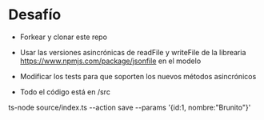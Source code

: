 # Desafío

- Forkear y clonar este repo

- Usar las versiones asincrónicas de readFile y writeFile de la librearia https://www.npmjs.com/package/jsonfile en el modelo

- Modificar los tests para que soporten los nuevos métodos asincrónicos

- Todo el código está en /src

ts-node source/index.ts --action save --params '{id:1, nombre:"Brunito"}'
